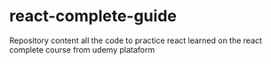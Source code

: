 # react-complete-guide
Repository content all the code to practice react learned on the react complete course from udemy plataform
